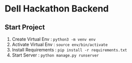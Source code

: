 # Dell Hackathon Backend

## Start Project

1. Create Virtual Env : `python3 -m venv env`
2. Activate Virtual Env : `source env/bin/activate`
3. Install Requirements : `pip install -r requirements.txt`
4. Start Server : `python manage.py runserver`
